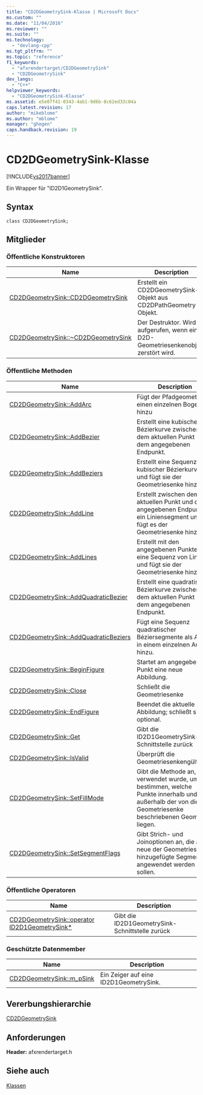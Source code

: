 ```yaml
---
title: "CD2DGeometrySink-Klasse | Microsoft Docs"
ms.custom: ""
ms.date: "11/04/2016"
ms.reviewer: ""
ms.suite: ""
ms.technology: 
  - "devlang-cpp"
ms.tgt_pltfrm: ""
ms.topic: "reference"
f1_keywords: 
  - "afxrendertarget/CD2DGeometrySink"
  - "CD2DGeometrySink"
dev_langs: 
  - "C++"
helpviewer_keywords: 
  - "CD2DGeometrySink-Klasse"
ms.assetid: e5e07f41-0343-4ab1-9d6b-8c62ed33c04a
caps.latest.revision: 17
author: "mikeblome"
ms.author: "mblome"
manager: "ghogen"
caps.handback.revision: 19
---
```

# CD2DGeometrySink-Klasse
[!INCLUDE[vs2017banner](../../assembler/inline/includes/vs2017banner.md)]

Ein Wrapper für "ID2D1GeometrySink".  
  
## Syntax  
  
```  
class CD2DGeometrySink;  
```  
  
## Mitglieder  
  
### Öffentliche Konstruktoren  
  
|Name|Description|  
|----------|-----------------|  
|[CD2DGeometrySink::CD2DGeometrySink](../Topic/CD2DGeometrySink::CD2DGeometrySink.md)|Erstellt ein CD2DGeometrySink\-Objekt aus CD2DPathGeometry\-Objekt.|  
|[CD2DGeometrySink::~CD2DGeometrySink](../Topic/CD2DGeometrySink::~CD2DGeometrySink.md)|Der Destruktor.  Wird aufgerufen, wenn ein D2D\-Geometriesenkenobjekt zerstört wird.|  
  
### Öffentliche Methoden  
  
|Name|Description|  
|----------|-----------------|  
|[CD2DGeometrySink::AddArc](../Topic/CD2DGeometrySink::AddArc.md)|Fügt der Pfadgeometrie einen einzelnen Bogen hinzu|  
|[CD2DGeometrySink::AddBezier](../Topic/CD2DGeometrySink::AddBezier.md)|Erstellt eine kubische Bézierkurve zwischen dem aktuellen Punkt und dem angegebenen Endpunkt.|  
|[CD2DGeometrySink::AddBeziers](../Topic/CD2DGeometrySink::AddBeziers.md)|Erstellt eine Sequenz kubischer Bézierkurven und fügt sie der Geometriesenke hinzu.|  
|[CD2DGeometrySink::AddLine](../Topic/CD2DGeometrySink::AddLine.md)|Erstellt zwischen dem aktuellen Punkt und dem angegebenen Endpunkt ein Liniensegment und fügt es der Geometriesenke hinzu.|  
|[CD2DGeometrySink::AddLines](../Topic/CD2DGeometrySink::AddLines.md)|Erstellt mit den angegebenen Punkten eine Sequenz von Linien und fügt sie der Geometriesenke hinzu.|  
|[CD2DGeometrySink::AddQuadraticBezier](../Topic/CD2DGeometrySink::AddQuadraticBezier.md)|Erstellt eine quadratische Bézierkurve zwischen dem aktuellen Punkt und dem angegebenen Endpunkt.|  
|[CD2DGeometrySink::AddQuadraticBeziers](../Topic/CD2DGeometrySink::AddQuadraticBeziers.md)|Fügt eine Sequenz quadratischer Béziersegmente als Array in einem einzelnen Aufruf hinzu.|  
|[CD2DGeometrySink::BeginFigure](../Topic/CD2DGeometrySink::BeginFigure.md)|Startet am angegebenen Punkt eine neue Abbildung.|  
|[CD2DGeometrySink::Close](../Topic/CD2DGeometrySink::Close.md)|Schließt die Geometriesenke|  
|[CD2DGeometrySink::EndFigure](../Topic/CD2DGeometrySink::EndFigure.md)|Beendet die aktuelle Abbildung; schließt sie optional.|  
|[CD2DGeometrySink::Get](../Topic/CD2DGeometrySink::Get.md)|Gibt die ID2D1GeometrySink\-Schnittstelle zurück|  
|[CD2DGeometrySink::IsValid](../Topic/CD2DGeometrySink::IsValid.md)|Überprüft die Geometriesenkengültigkeit|  
|[CD2DGeometrySink::SetFillMode](../Topic/CD2DGeometrySink::SetFillMode.md)|Gibt die Methode an, die verwendet wurde, um zu bestimmen, welche Punkte innerhalb und außerhalb der von dieser Geometriesenke beschriebenen Geometrie liegen.|  
|[CD2DGeometrySink::SetSegmentFlags](../Topic/CD2DGeometrySink::SetSegmentFlags.md)|Gibt Strich\- und Joinoptionen an, die auf neue der Geometriesenke hinzugefügte Segmente angewendet werden sollen.|  
  
### Öffentliche Operatoren  
  
|Name|Description|  
|----------|-----------------|  
|[CD2DGeometrySink::operator ID2D1GeometrySink\*](../Topic/CD2DGeometrySink::operator%20ID2D1GeometrySink*.md)|Gibt die ID2D1GeometrySink\-Schnittstelle zurück|  
  
### Geschützte Datenmember  
  
|Name|Description|  
|----------|-----------------|  
|[CD2DGeometrySink::m\_pSink](../Topic/CD2DGeometrySink::m_pSink.md)|Ein Zeiger auf eine ID2D1GeometrySink.|  
  
## Vererbungshierarchie  
 [CD2DGeometrySink](../../mfc/reference/cd2dgeometrysink-class.md)  
  
## Anforderungen  
 **Header:** afxrendertarget.h  
  
## Siehe auch  
 [Klassen](../../mfc/reference/mfc-classes.md)